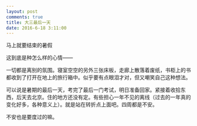 ```yaml
---
layout: post
comments: true
title: 大三最后一天
date: 2016-6-18 3:11:00
---
```


马上就要结束的暑假

这到底是种怎么样的心情——

一切都是离别的氛围。寝室空空的另外三张床板，走廊上散落着废纸，书柜上的书都收到了打开在地上的旅行箱中。似乎要有点眼泪才对，但又嘲笑自己这种想法。

可以说是暑期的最后一天，考完了最后一门考试，明日准备回家。紧接着收拾东西，后天去北京。住的地方还没有定。有些担心一年不见的离线（过去的一年真的变化好多，各种意义上）。就是站在转折点上面吧。四周都是不安。

不安也是要度过的嘛。